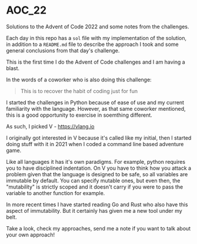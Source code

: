 # AOC_22
Solutions to the Advent of Code 2022 and some notes from the challenges.

Each day in this repo has a `sol` file with my implementation of the solution, in addition to a `README.md` file to describe the approach I took and some general conclusions from that day's challenge.

This is the first time I do the Advent of Code challenges and I am having a blast.

In the words of a coworker who is also doing this challenge:

> This is to recover the habit of coding just for fun

I started the challenges in Python because of ease of use and my current familiarity with the language. However, as that same coworker mentioned, this is a good opportunity to exercise in soemthing different.

As such, I picked V - https://vlang.io

I originally got interested in V because it's called like my initial, then I started doing stuff with it in 2021 when I coded a command line based adventure game.

Like all languages it has it's own paradigms. For example, python requires you to have disciplined indentation. On V you have to think how you attack a problem given that the language is designed to be safe, so all variables are immutable by default. You can specify mutable ones, but even then, the "mutability" is strictly scoped and it doesn't carry if you were to pass the variable to another function for example.

In more recent times I have started reading Go and Rust who also have this aspect of immutability. But it certainly has given me a new tool under my belt.

Take a look, check my approaches, send me a note if you want to talk about your own approach!
